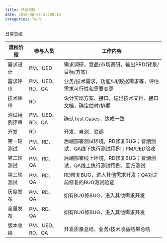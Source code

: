 ```yaml
---
title: 开发流程
date: 2018-06-05 23:58:14
categories: Tech
---
```


日常总结

<!-- more -->

| 流程阶段     | 参与人员        | 工作内容                                                     |
| ------------ | --------------- | ------------------------------------------------------------ |
| 需求设计     | PM、UED         | 需求调研，竞品/市场调研，输出PRD(背景/目标/方案)             |
| 需求评审     | PM、UED、RD、QA | 业务/技术需求，功能/UI/数据需求等，评估需求可行性和需要变更  |
| 技术评审     | RD              | 设计实现方案、接口，输出技术文档、接口文档，确定估时/排期    |
| 测试用例评审 | PM、UED、RD、QA | 确认Test Cases，达成一致                                     |
| 开发         | RD              | 开发、自测、联调                                             |
| 第一轮测试   | PM、RD、QA      | 后端部署测试环境，RD修复BUG；冒烟测试，QA线下执行测试用例；PM/UED验收 |
| 第二轮测试   | PM、RD、QA      | 后端部署线上环境，RD修复BUG；冒烟测试，QA线上执行测试用例，回归测试 |
| 第三轮测试   | PM、RD、QA      | RD修复BUG，进入其他需求开发；QA对之前修复的BUG测试验证       |
| 灰度发布     | PM、RD、QA      | 如有BUG修BUG，进入其他需求开发                               |
| 全量发布     | PM、RD、QA      | 如有BUG修BUG，进入其他需求开发                               |
| 版本总结     | PM、UED、RD、QA | 开发质量总结、业务/技术收益结果总结                          |

